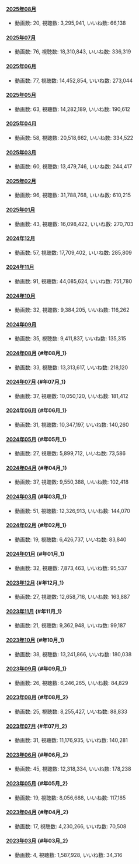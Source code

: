 #### [2025年08月](videos/202508 "wikilink")

-   動画数: 20, 視聴数: 3,295,941, いいね数: 66,138

#### [2025年07月](videos/202507 "wikilink")

-   動画数: 76, 視聴数: 18,310,843, いいね数: 336,319

#### [2025年06月](videos/202506 "wikilink")

-   動画数: 77, 視聴数: 14,452,854, いいね数: 273,044

#### [2025年05月](videos/202505 "wikilink")

-   動画数: 63, 視聴数: 14,282,189, いいね数: 190,612

#### [2025年04月](videos/202504 "wikilink")

-   動画数: 58, 視聴数: 20,518,662, いいね数: 334,522

#### [2025年03月](videos/202503 "wikilink")

-   動画数: 60, 視聴数: 13,479,746, いいね数: 244,417

#### [2025年02月](videos/202502 "wikilink")

-   動画数: 96, 視聴数: 31,788,768, いいね数: 610,215

#### [2025年01月](videos/202501 "wikilink")

-   動画数: 43, 視聴数: 16,098,422, いいね数: 270,703

#### [2024年12月](videos/202412 "wikilink")

-   動画数: 57, 視聴数: 17,709,402, いいね数: 285,809

#### [2024年11月](videos/202411 "wikilink")

-   動画数: 91, 視聴数: 44,085,624, いいね数: 751,780

#### [2024年10月](videos/202410 "wikilink")

-   動画数: 32, 視聴数: 9,384,205, いいね数: 116,262

#### [2024年09月](videos/202409 "wikilink")

-   動画数: 35, 視聴数: 9,411,837, いいね数: 135,315

#### [2024年08月](videos/202408 "wikilink") {#年08月_1}

-   動画数: 33, 視聴数: 13,313,617, いいね数: 218,120

#### [2024年07月](videos/202407 "wikilink") {#年07月_1}

-   動画数: 37, 視聴数: 10,050,120, いいね数: 181,412

#### [2024年06月](videos/202406 "wikilink") {#年06月_1}

-   動画数: 31, 視聴数: 10,347,197, いいね数: 140,260

#### [2024年05月](videos/202405 "wikilink") {#年05月_1}

-   動画数: 27, 視聴数: 5,899,712, いいね数: 73,586

#### [2024年04月](videos/202404 "wikilink") {#年04月_1}

-   動画数: 37, 視聴数: 9,550,388, いいね数: 102,418

#### [2024年03月](videos/202403 "wikilink") {#年03月_1}

-   動画数: 51, 視聴数: 12,326,913, いいね数: 144,070

#### [2024年02月](videos/202402 "wikilink") {#年02月_1}

-   動画数: 19, 視聴数: 6,426,737, いいね数: 83,840

#### [2024年01月](videos/202401 "wikilink") {#年01月_1}

-   動画数: 32, 視聴数: 7,873,463, いいね数: 95,537

#### [2023年12月](videos/202312 "wikilink") {#年12月_1}

-   動画数: 27, 視聴数: 12,658,716, いいね数: 163,887

#### [2023年11月](videos/202311 "wikilink") {#年11月_1}

-   動画数: 21, 視聴数: 9,362,948, いいね数: 99,187

#### [2023年10月](videos/202310 "wikilink") {#年10月_1}

-   動画数: 38, 視聴数: 13,241,866, いいね数: 180,038

#### [2023年09月](videos/202309 "wikilink") {#年09月_1}

-   動画数: 26, 視聴数: 6,246,265, いいね数: 84,829

#### [2023年08月](videos/202308 "wikilink") {#年08月_2}

-   動画数: 25, 視聴数: 8,255,427, いいね数: 88,833

#### [2023年07月](videos/202307 "wikilink") {#年07月_2}

-   動画数: 31, 視聴数: 11,176,935, いいね数: 140,281

#### [2023年06月](videos/202306 "wikilink") {#年06月_2}

-   動画数: 45, 視聴数: 12,318,334, いいね数: 178,238

#### [2023年05月](videos/202305 "wikilink") {#年05月_2}

-   動画数: 19, 視聴数: 8,056,688, いいね数: 117,185

#### [2023年04月](videos/202304 "wikilink") {#年04月_2}

-   動画数: 17, 視聴数: 4,230,266, いいね数: 70,508

#### [2023年03月](videos/202303 "wikilink") {#年03月_2}

-   動画数: 4, 視聴数: 1,587,928, いいね数: 34,316
